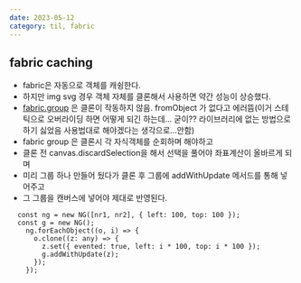 ```yaml
---
date: 2023-05-12
category: til, fabric
---
```


## fabric caching

- fabric은 자동으로 객체를 캐슁한다.
- 하지만 img svg 경우 객체 자체를 클론해서 사용하면 약간 성능이 상승했다.
- [fabric.group](http://fabric.group) 은 클론이 작동하지 않음. fromObject 가 없다고 에러뜸(이거 스테틱으로 오버라이딩 하면 어떻게 되긴 하는데… 굳이?? 라이브러리에 없는 방법으로 하기 싫었음 사용법대로 해야겠다는 생각으로…안함)
- fabric group 은 클론시 각 자식객체를 순회하며 해야하고
- 클론 전 canvas.discardSelection을 해서 선택을 풀어야 좌표계산이 올바르게 되며
- 미리 그룹 하나 만들어 뒀다가 클론 후 그룹에 addWithUpdate 메서드를 통해 넣어주고
- 그 그룹을 캔버스에 넣어야 제대로 반영된다.

```
  const ng = new NG([nr1, nr2], { left: 100, top: 100 });
  const g = new NG();
    ng.forEachObject((o, i) => {
      o.clone((z: any) => {
        z.set({ evented: true, left: i * 100, top: i * 100 });
        g.addWithUpdate(z);
      });
    });
```
